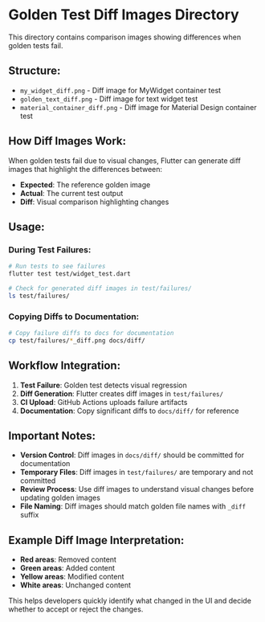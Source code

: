# Golden Test Diff Images Directory

This directory contains comparison images showing differences when golden tests fail.

## Structure:

- `my_widget_diff.png` - Diff image for MyWidget container test
- `golden_text_diff.png` - Diff image for text widget test  
- `material_container_diff.png` - Diff image for Material Design container test

## How Diff Images Work:

When golden tests fail due to visual changes, Flutter can generate diff images that highlight the differences between:
- **Expected**: The reference golden image
- **Actual**: The current test output
- **Diff**: Visual comparison highlighting changes

## Usage:

### During Test Failures:
```bash
# Run tests to see failures
flutter test test/widget_test.dart

# Check for generated diff images in test/failures/
ls test/failures/
```

### Copying Diffs to Documentation:
```bash
# Copy failure diffs to docs for documentation
cp test/failures/*_diff.png docs/diff/
```

## Workflow Integration:

1. **Test Failure**: Golden test detects visual regression
2. **Diff Generation**: Flutter creates diff images in `test/failures/`
3. **CI Upload**: GitHub Actions uploads failure artifacts
4. **Documentation**: Copy significant diffs to `docs/diff/` for reference

## Important Notes:

- **Version Control**: Diff images in `docs/diff/` should be committed for documentation
- **Temporary Files**: Diff images in `test/failures/` are temporary and not committed
- **Review Process**: Use diff images to understand visual changes before updating golden images
- **File Naming**: Diff images should match golden file names with `_diff` suffix

## Example Diff Image Interpretation:

- **Red areas**: Removed content
- **Green areas**: Added content  
- **Yellow areas**: Modified content
- **White areas**: Unchanged content

This helps developers quickly identify what changed in the UI and decide whether to accept or reject the changes.